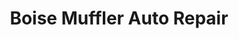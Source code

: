 ---
title: "Boise Muffler Auto Repair"
url: /garden-city/boise-muffler-auto-repair/
shop: Autowerkstatt
---